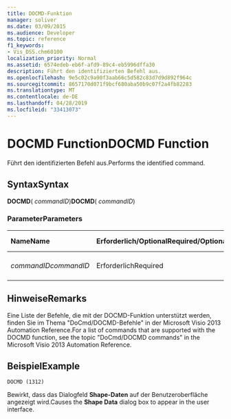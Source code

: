 ```yaml
---
title: DOCMD-Funktion
manager: soliver
ms.date: 03/09/2015
ms.audience: Developer
ms.topic: reference
f1_keywords:
- Vis_DSS.chm60100
localization_priority: Normal
ms.assetid: 6574edeb-eb6f-afd9-89c4-eb5996dffa30
description: Führt den identifizierten Befehl aus.
ms.openlocfilehash: 9e5c02c9a90f3aab66c5d582c83d7d9d892f964c
ms.sourcegitcommit: 8657170d071f9bcf680aba50b9c07f2a4fb82283
ms.translationtype: MT
ms.contentlocale: de-DE
ms.lasthandoff: 04/28/2019
ms.locfileid: "33413073"
---
```

# <a name="docmd-function"></a><span data-ttu-id="3121a-103">DOCMD Function</span><span class="sxs-lookup"><span data-stu-id="3121a-103">DOCMD Function</span></span>

<span data-ttu-id="3121a-104">Führt den identifizierten Befehl aus.</span><span class="sxs-lookup"><span data-stu-id="3121a-104">Performs the identified command.</span></span>
  
## <a name="syntax"></a><span data-ttu-id="3121a-105">Syntax</span><span class="sxs-lookup"><span data-stu-id="3121a-105">Syntax</span></span>

 <span data-ttu-id="3121a-106">**DOCMD**( _commandID_)</span><span class="sxs-lookup"><span data-stu-id="3121a-106">**DOCMD**( _commandID_)</span></span>
  
### <a name="parameters"></a><span data-ttu-id="3121a-107">Parameter</span><span class="sxs-lookup"><span data-stu-id="3121a-107">Parameters</span></span>

|<span data-ttu-id="3121a-108">**Name**</span><span class="sxs-lookup"><span data-stu-id="3121a-108">**Name**</span></span>|<span data-ttu-id="3121a-109">**Erforderlich/Optional**</span><span class="sxs-lookup"><span data-stu-id="3121a-109">**Required/Optional**</span></span>|<span data-ttu-id="3121a-110">**Datentyp**</span><span class="sxs-lookup"><span data-stu-id="3121a-110">**Data Type**</span></span>|<span data-ttu-id="3121a-111">**Beschreibung**</span><span class="sxs-lookup"><span data-stu-id="3121a-111">**Description**</span></span>|
|:-----|:-----|:-----|:-----|
| <span data-ttu-id="3121a-112">_commandID_</span><span class="sxs-lookup"><span data-stu-id="3121a-112">_commandID_</span></span> <br/> |<span data-ttu-id="3121a-113">Erforderlich</span><span class="sxs-lookup"><span data-stu-id="3121a-113">Required</span></span>  <br/> |<span data-ttu-id="3121a-114">**Number**</span><span class="sxs-lookup"><span data-stu-id="3121a-114">**Number**</span></span> <br/> | <span data-ttu-id="3121a-115">Der auszuführende Befehl.</span><span class="sxs-lookup"><span data-stu-id="3121a-115">The command to perform.</span></span>  <br/> |
   
## <a name="remarks"></a><span data-ttu-id="3121a-116">Hinweise</span><span class="sxs-lookup"><span data-stu-id="3121a-116">Remarks</span></span>

<span data-ttu-id="3121a-117">Eine Liste der Befehle, die mit der DOCMD-Funktion unterstützt werden, finden Sie im Thema "DoCmd/DOCMD-Befehle" in der Microsoft Visio 2013 Automation Reference.</span><span class="sxs-lookup"><span data-stu-id="3121a-117">For a list of commands that are supported with the DOCMD function, see the topic "DoCmd/DOCMD commands" in the Microsoft Visio 2013 Automation Reference.</span></span> 
  
## <a name="example"></a><span data-ttu-id="3121a-118">Beispiel</span><span class="sxs-lookup"><span data-stu-id="3121a-118">Example</span></span>

 `DOCMD (1312)`
  
<span data-ttu-id="3121a-119">Bewirkt, dass das Dialogfeld **Shape-Daten** auf der Benutzeroberfläche angezeigt wird.</span><span class="sxs-lookup"><span data-stu-id="3121a-119">Causes the **Shape Data** dialog box to appear in the user interface.</span></span> 
  

